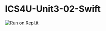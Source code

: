 # ICS4U-Unit3-02-Swift

[![Run on Repl.it](https://repl.it/badge/github/jaeyoon-lee2/ICS4U-Unit3-02-Swift)](https://repl.it/github/jaeyoon-lee2/ICS4U-Unit3-02-Swift)
